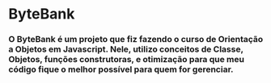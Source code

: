 # ByteBank

### O ByteBank é um projeto que fiz fazendo o curso de Orientação a Objetos em Javascript. Nele, utilizo conceitos de Classe, Objetos, funções construtoras, e otimização para que meu código fique o melhor possível para quem for gerenciar.
